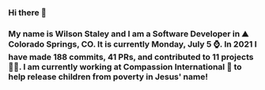 ### Hi there 👋

### My name is Wilson Staley and I am a Software Developer in ⛰ Colorado Springs, CO.  It is currently Monday, July 5 ⌚. In 2021 I have made 188 commits, 41 PRs, and contributed to 11 projects 👨‍💻. I am currently working at Compassion International 🏢 to help release children from poverty in Jesus' name!